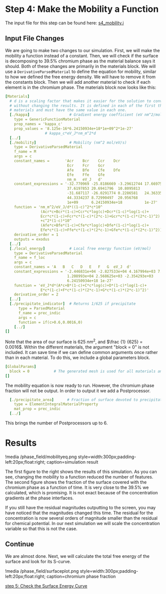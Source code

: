 # Step 4: Make the Mobility a Function

The input file for this step can be found here: [s4_mobility.i](https://github.com/idaholab/moose/blob/devel/modules/phase_field/tutorials/spinodal_decomposition/s4_mobility.i)

## Input File Changes

We are going to make two changes to our simulation. First, we will make the mobility a function instead of a constant. Then, we will check if the surface is decomposing to 39.5% chromium phase as the material balance says it should. Both of these changes are primarily in the materials block. We will use a `DerivativeParsedMaterial` to define the equation for mobility, similar to how we defined the free energy density. We will have to remove it from the constants block. Then we will add another material to check if each element is in the chromium phase. The materials block now looks like this:

```yaml
[Materials]
  # d is a scaling factor that makes it easier for the solution to converge
  # without changing the results. It is defined in each of the first three
  # materials and must have the same value in each one.
  [./kappa]                  # Gradient energy coefficient (eV nm^2/mol)
    type = GenericFunctionMaterial
    prop_names = 'kappa_c'
    prop_values = '8.125e-16*6.24150934e+18*1e+09^2*1e-27'
                  # kappa_c*eV_J*nm_m^2*d
  [../]
  [./mobility]               # Mobility (nm^2 mol/eV/s)
    type = DerivativeParsedMaterial
    f_name = M
    args = c
    constant_names =       'Acr    Bcr    Ccr    Dcr
                            Ecr    Fcr    Gcr
                            Afe    Bfe    Cfe    Dfe
                            Efe    Ffe    Gfe
                            nm_m   eV_J   d'
    constant_expressions = '-32.770969 -25.8186669 -3.29612744 17.669757
                            37.6197853 20.6941796  10.8095813
                            -31.687117 -26.0291774 0.2286581   24.3633544
                            44.3334237 8.72990497  20.956768
                            1e+09      6.24150934e+18          1e-27'
    function = 'nm_m^2/eV_J/d*((1-c)^2*c*10^
                (Acr*c+Bcr*(1-c)+Ccr*c*log(c)+Dcr*(1-c)*log(1-c)+
                Ecr*c*(1-c)+Fcr*c*(1-c)*(2*c-1)+Gcr*c*(1-c)*(2*c-1)^2)
                +c^2*(1-c)*10^
                (Afe*c+Bfe*(1-c)+Cfe*c*log(c)+Dfe*(1-c)*log(1-c)+
                Efe*c*(1-c)+Ffe*c*(1-c)*(2*c-1)+Gfe*c*(1-c)*(2*c-1)^2))'
    derivative_order = 1
    outputs = exodus
  [../]
  [./local_energy]           # Local free energy function (eV/mol)
    type = DerivativeParsedMaterial
    f_name = f_loc
    args = c
    constant_names = 'A   B   C   D   E   F   G  eV_J  d'
    constant_expressions = '-2.446831e+04 -2.827533e+04 4.167994e+03 7.052907e+03
                            1.208993e+04 2.568625e+03 -2.354293e+03
                            6.24150934e+18 1e-27'
    function = 'eV_J*d*(A*c+B*(1-c)+C*c*log(c)+D*(1-c)*log(1-c)+
                E*c*(1-c)+F*c*(1-c)*(2*c-1)+G*c*(1-c)*(2*c-1)^2)'
    derivative_order = 2
  [../]
  [./precipitate_indicator]  # Returns 1/625 if precipitate
      type = ParsedMaterial
      f_name = prec_indic
      args = c
      function = if(c>0.6,0.0016,0)
    [../]
[]
```

Note that the area of our surface is 625 $nm^2$, and $\frac {1} {625} = 0.0016$. Within the different materials, the argument "block = 0" is not included. It can save time if we can define common arguments once rather than in each material. To do this, we include a global parameters block.

```yaml
[GlobalParams]
  block = 0           # The generated mesh is used for all materials and kernels
[]
```

The mobility equation is now ready to run. However, the chromium phase fraction will not be output. In order to output it we add a Postprocessor.

```yaml
  [./precipitate_area]      # Fraction of surface devoted to precipitates
    type = ElementIntegralMaterialProperty
    mat_prop = prec_indic
  [../]
```

This brings the number of Postprocessors up to 6.

# Results

!media /phase_field/mobilityeq.png  style=width:300px;padding-left:20px;float:right;
        caption=simulation result

The first figure to the right shows the results of this simulation. As you can see, changing the mobility to a function reduced the number of features. The second figure shows the fraction of the surface covered with the chromium phase as a function of time. It is very close to the 39.5% we calculated, which is promising. It is not exact because of the concentration gradients at the phase interfaces.

If you still have the residual magnitudes outputting to the screen, you may have noticed that the magnitudes changed this time. The residual for the concentration is now several orders of magnitude smaller than the residual for chemical potential. In our next simulation we will scale the concentration variable so that this is not the case.

## Continue

We are almost done. Next, we will calculate the total free energy of the surface and look for its S-curve.

!media /phase_field/surfaceplot.png  style=width:300px;padding-left:20px;float:right;
                caption=chromium phase fraction

[step 5: Check the Surface Energy Curve](Step5.md)
